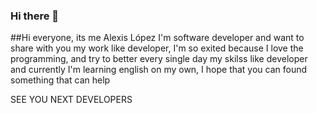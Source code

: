 ### Hi there 👋

##Hi everyone, its me Alexis López I'm software developer and want to share with you
my work like developer, I'm so exited because I love the programming, and try to better every
single day my skilss like developer and currently I'm learning english on my own, I hope that you can
found something that can help 

SEE YOU NEXT DEVELOPERS

<!--
**Alexs18/Alexs18** is a ✨ _special_ ✨ repository because its `README.md` (this file) appears on your GitHub profile.

Here are some ideas to get you started:

- 🔭 I’m currently working on ...
- 🌱 I’m currently learning ...
- 👯 I’m looking to collaborate on ...
- 🤔 I’m looking for help with ...
- 💬 Ask me about ...
- 📫 How to reach me: ...
- 😄 Pronouns: ...
- ⚡ Fun fact: ...
-->

